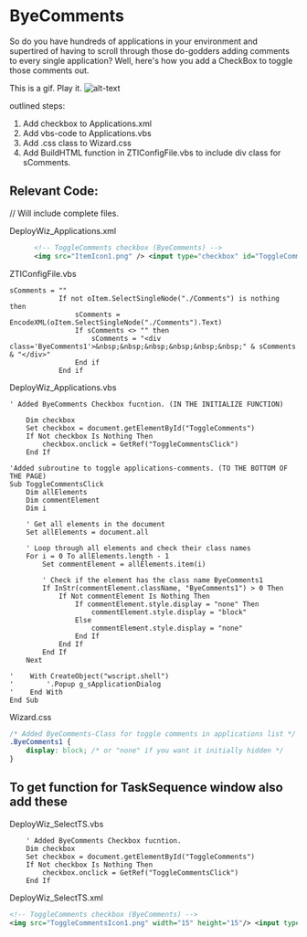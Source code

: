 # ByeComments

So do you have hundreds of applications in your environment and supertired of having to scroll through those do-godders adding comments to every single application?
Well, here's how you add a CheckBox to toggle those comments out.

This is a gif. Play it.
![alt-text](https://github.com/jockemedlinux/SoftwareDeployment/blob/master/Microsoft%20Deployment%20Toolkit/guides/ByeComments/byecomments.gif?raw=true)

outlined steps:

1. Add checkbox to Applications.xml
2. Add vbs-code to Applications.vbs
3. Add .css class to Wizard.css
4. Add BuildHTML function in ZTIConfigFile.vbs to include div class for sComments.



## Relevant Code:
// Will include complete files.

DeployWiz_Applications.xml
```xml
	  <!-- ToggleComments checkbox (ByeComments) -->
	  <img src="ItemIcon1.png" /> <input type="checkbox" id="ToggleComments" name="ToggleComments" value="ToggleComments" /> Check this box to toggle comments(!)
```

ZTIConfigFile.vbs
```vbs
sComments = ""
			If not oItem.SelectSingleNode("./Comments") is nothing then
				sComments = EncodeXML(oItem.SelectSingleNode("./Comments").Text)
				If sComments <> "" then
					sComments = "<div class='ByeComments1'>&nbsp;&nbsp;&nbsp;&nbsp;&nbsp;&nbsp;" & sComments & "</div>"
				End if
			End if
```

DeployWiz_Applications.vbs
```vbs
' Added ByeComments Checkbox fucntion. (IN THE INITIALIZE FUNCTION)

	Dim checkbox
	Set checkbox = document.getElementById("ToggleComments")
	If Not checkbox Is Nothing Then
	    checkbox.onclick = GetRef("ToggleCommentsClick")
	End If

'Added subroutine to toggle applications-comments. (TO THE BOTTOM OF THE PAGE)
Sub ToggleCommentsClick
    Dim allElements
    Dim commentElement
    Dim i

    ' Get all elements in the document
    Set allElements = document.all
    
    ' Loop through all elements and check their class names
    For i = 0 To allElements.length - 1
        Set commentElement = allElements.item(i)
        
        ' Check if the element has the class name ByeComments1
        If InStr(commentElement.className, "ByeComments1") > 0 Then
            If Not commentElement Is Nothing Then
                If commentElement.style.display = "none" Then
                    commentElement.style.display = "block"
                Else
                    commentElement.style.display = "none"
                End If
            End If
        End If
    Next
    
'    With CreateObject("wscript.shell")
'        '.Popup g_sApplicationDialog
'    End With
End Sub
```

Wizard.css
```css
/* Added ByeComments-Class for toggle comments in applications list */
.ByeComments1 {
	display: block; /* or "none" if you want it initially hidden */
}
```


## To get function for TaskSequence window also add these

DeployWiz_SelectTS.vbs
```vbs
	' Added ByeComments Checkbox fucntion.
	Dim checkbox
	Set checkbox = document.getElementById("ToggleComments")
	If Not checkbox Is Nothing Then
	    checkbox.onclick = GetRef("ToggleCommentsClick")
	End If
```

DeployWiz_SelectTS.xml
```xml
<!-- ToggleComments checkbox (ByeComments) -->
<img src="ToggleCommentsIcon1.png" width="15" height="15"/> <input type="checkbox" id="ToggleComments" name="ToggleComments" value="ToggleComments" /> Check this box to toggle comments. </br>
```